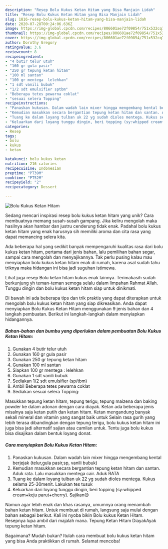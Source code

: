 ```yaml
---
description: "Resep Bolu Kukus Ketan Hitam yang Bisa Manjain Lidah"
title: "Resep Bolu Kukus Ketan Hitam yang Bisa Manjain Lidah"
slug: 1816-resep-bolu-kukus-ketan-hitam-yang-bisa-manjain-lidah
date: 2020-07-28T00:24:06.636Z
image: https://img-global.cpcdn.com/recipes/806601ae72f09854/751x532cq70/bolu-kukus-ketan-hitam-foto-resep-utama.jpg
thumbnail: https://img-global.cpcdn.com/recipes/806601ae72f09854/751x532cq70/bolu-kukus-ketan-hitam-foto-resep-utama.jpg
cover: https://img-global.cpcdn.com/recipes/806601ae72f09854/751x532cq70/bolu-kukus-ketan-hitam-foto-resep-utama.jpg
author: Dorothy Gregory
ratingvalue: 3.6
reviewcount: 8
recipeingredient:
- "4 butir telur utuh"
- "160 gr gula pasir"
- "250 gr tepung ketan hitam"
- "100 ml santan"
- "100 gr mentega  lelehkan"
- "1 sdt vanili bubuk"
- "1/2 sdt emulsifier sptbm"
- "Beberapa tetes pewarna coklat"
- "sesuai selera Topping"
recipeinstructions:
- "Panaskan kukusan. Dalam wadah lain mixer hingga mengembang kental berjejak (telur,gula pasir,sp, vanili bubuk)"
- "Kemudian masukkan secara bergantian tepung ketan hitam dan santan. Aduk rata. Lalu masukkan mentega cair. Aduk RATA"
- "Tuang ke dalam loyang tulban uk 22 yg sudah dioles mentega. Kukus selama 25-30menit. Lakukan tes tusuk"
- "Keluarkan dari loyang tunggu dingin, beri topping (sy:whipped cream+keju parut+cherry). Sajikan😉"
categories:
- Resep
tags:
- bolu
- kukus
- ketan

katakunci: bolu kukus ketan 
nutrition: 216 calories
recipecuisine: Indonesian
preptime: "PT39M"
cooktime: "PT52M"
recipeyield: "2"
recipecategory: Dessert

---
```



![Bolu Kukus Ketan Hitam](https://img-global.cpcdn.com/recipes/806601ae72f09854/751x532cq70/bolu-kukus-ketan-hitam-foto-resep-utama.jpg)

Sedang mencari inspirasi resep bolu kukus ketan hitam yang unik? Cara membuatnya memang susah-susah gampang. Jika keliru mengolah maka hasilnya akan hambar dan justru cenderung tidak enak. Padahal bolu kukus ketan hitam yang enak harusnya sih memiliki aroma dan cita rasa yang dapat memancing selera kita.

Ada beberapa hal yang sedikit banyak mempengaruhi kualitas rasa dari bolu kukus ketan hitam, pertama dari jenis bahan, lalu pemilihan bahan segar, sampai cara mengolah dan menyajikannya. Tak perlu pusing kalau mau menyiapkan bolu kukus ketan hitam enak di rumah, karena asal sudah tahu triknya maka hidangan ini bisa jadi suguhan istimewa.

Lihat juga resep Bolu ketan hitam kukus enak lainnya. Terimakasih sudah berkunjung yh teman-teman semoga selalu dalam limpahan Rahmat Allah. Tunggu dingin dan bolu kukus ketan hitam siap untuk dinikmati.


Di bawah ini ada beberapa tips dan trik praktis yang dapat diterapkan untuk mengolah bolu kukus ketan hitam yang siap dikreasikan. Anda dapat menyiapkan Bolu Kukus Ketan Hitam menggunakan 9 jenis bahan dan 4 langkah pembuatan. Berikut ini langkah-langkah dalam menyiapkan hidangannya.

<!--inarticleads1-->

##### Bahan-bahan dan bumbu yang diperlukan dalam pembuatan Bolu Kukus Ketan Hitam:

1. Gunakan 4 butir telur utuh
1. Gunakan 160 gr gula pasir
1. Gunakan 250 gr tepung ketan hitam
1. Gunakan 100 ml santan
1. Siapkan 100 gr mentega : lelehkan
1. Gunakan 1 sdt vanili bubuk
1. Sediakan 1/2 sdt emulsifier (sp/tbm)
1. Ambil Beberapa tetes pewarna coklat
1. Sediakan sesuai selera Topping:


Masukkan tepung ketan hitam, tepung terigu, tepung maizena dan baking powder ke dalam adonan dengan cara diayak. Ketan ada beberapa jenis misalnya saja ketan putih dan ketan hitam. Ketan mengandung banyak sekali mineral dan vitamin yang sangat baik untuk Selain rasa gurih yang lebih terasa dibandingkan dengan tepung terigu, bolu kukus ketan hitam ini juga bisa jadi alternatif sajian atau camilan untuk. Tentu juga bolu kukus bisa disajikan dalam bentuk loyang donat. 

<!--inarticleads2-->

##### Cara menyiapkan Bolu Kukus Ketan Hitam:

1. Panaskan kukusan. Dalam wadah lain mixer hingga mengembang kental berjejak (telur,gula pasir,sp, vanili bubuk)
1. Kemudian masukkan secara bergantian tepung ketan hitam dan santan. Aduk rata. Lalu masukkan mentega cair. Aduk RATA
1. Tuang ke dalam loyang tulban uk 22 yg sudah dioles mentega. Kukus selama 25-30menit. Lakukan tes tusuk
1. Keluarkan dari loyang tunggu dingin, beri topping (sy:whipped cream+keju parut+cherry). Sajikan😉


Namun agar lebih enak dan khas rasanya, umumnya orang menambah bahan ketan hitam. Untuk membuat di rumah, langsung saja mulai dengan bahan sebagai berikut. Kali ini nyoba bikin Bolu kukus Ketan Hitam. Resepnya lupa ambil dari majalah mana. Tepung Ketan Hitam DiayakAyak tepung ketan hitam. 

Bagaimana? Mudah bukan? Itulah cara membuat bolu kukus ketan hitam yang bisa Anda praktikkan di rumah. Selamat mencoba!
